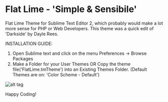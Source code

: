 Flat Lime - 'Simple & Sensibile'
================================

Flat Lime Theme for Sublime Text Editor 2, which probably would make a lot more sense for PHP or Web Developers. This theme was a quick edit of 'Darkside' by Dayle Rees.


INSTALLATION GUIDE: 
1. Open Sublime text and click on the menu Preferences -> Browse Packages
12. Make a Folder for your User Themes OR Copy the theme file('FlatLime.tmTheme') into an Existing Themes Folder.
(Default Themes are on: 'Color Scheme - Default')


![alt tag](https://raw.github.com/hashbit/flatLime/master/preview/lime.png)

Happy Coding!
